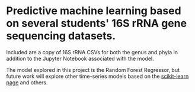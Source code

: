 # Predictive machine learning based on several students' 16S rRNA gene sequencing datasets.

Included are a copy of 16S rRNA CSVs for both the genus and phyla in addition to the Jupyter Notebook associated with the model.

The model explored in this project is the Random Forest Regressor, but future work will explore other time-series models based on the [scikit-learn page](https://scikit-learn.org/stable/tutorial/machine_learning_map/index.html) and others. 
